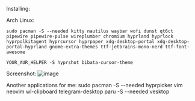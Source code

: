 Installing:
  
  Arch Linux:

    sudo pacman -S --needed kitty nautilus waybar wofi dunst qt6ct pipewire pipewire-pulse wireplumber chromium hyprland hyprlock hyprpolkitagent hyprcursor hyprpaper xdg-desktop-portal xdg-desktop-portal-hyprland gnome-extra-themes ttf-jetbrains-mono-nerd ttf-font-awesome

    YOUR_AUR_HELPER -S hyprshot bibata-cursor-theme

Screenshot:
![image](https://github.com/user-attachments/assets/f98764cd-01bc-4c71-93f2-dfcf1412f85f)



Another applications for me:
  sudo pacman -S --needed hyprpicker vim neovim wl-clipboard telegram-desktop
  paru -S --needed vesktop 
